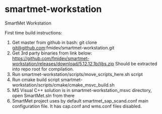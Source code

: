 # smartmet-workstation
SmartMet Workstation

First time build instructions:
1. Get master from github in bash:
  git clone git@github.com:fmidev/smartmet-workstation.git
2. Get 3rd party binaries from link below:
 https://github.com/fmidev/smartmet-workstation/releases/download/5.12.12.1b/libs.zip
 Should be extracted into repo root for compilation.
3. Run smartmet-workstation/scripts/move_scripts_here.sh script
4. Run cmake build script smartmet-workstation/scripts/cmake/cmake_msvc_build.sh
5. MS Visual C++ solution is in smartmet-workstation_msvc directory, open SmartMet.sln from there
6. SmartMet project uses by default smartmet_sap_scand.conf main configuration file. 
 It has cap.conf and wms.conf files disabled.